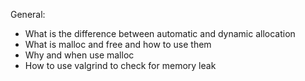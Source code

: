General:

- What is the difference between automatic and dynamic allocation
- What is malloc and free and how to use them
- Why and when use malloc
- How to use valgrind to check for memory leak
